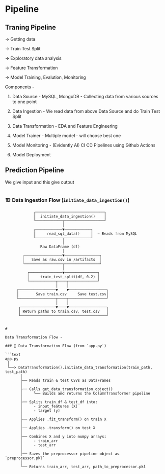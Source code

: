 # Pipeline 

## Traning Pipeline

-> Getting data

-> Train Test Split

-> Exploratory data analysis

-> Feature Transformation

-> Model Training, Evalution, Monitoring

Components - 

1. Data Source - MySQL, MongoDB - Collecting data from various sources to one point

2. Data Ingestion - We read data from above Data Source and do Train Test Split

3. Data Transformation - EDA and Feature Engineering

4. Model Trainer - Multiple model - will choose best one

5. Model Monitoring - (Evidently AI) CI CD Pipelines using Github Actions

6. Model Deployment 


## Prediction Pipeline 

We give input and this give output

#


### 🏗️ Data Ingestion Flow (`initiate_data_ingestion()`)

```text
             ┌───────────────────────────────┐
             │  initiate_data_ingestion()    │
             └────────────┬──────────────────┘
                          │
             ┌────────────▼────────────┐
             │     read_sql_data()     │  ← Reads from MySQL
             └────────────┬────────────┘
                          │
                Raw DataFrame (df)
                          │
        ┌─────────────────▼────────────────┐
        │   Save as raw.csv in /artifacts  │
        └─────────────────┬────────────────┘
                          │
          ┌───────────────▼───────────────┐
          │     train_test_split(df, 0.2) │
          └────────────┬────┬─────────────┘
                       │    │
     ┌─────────────────▼    ▼─────────────────┐
     │        Save train.csv     Save test.csv│
     └─────────────────┬────┬─────────────────┘
                       │    │
      ┌────────────────▼────▼─────────────────┐
      │ Return paths to train.csv, test.csv   │
      └───────────────────────────────────────┘


#

Data Transformation Flow - 

### 🔄 Data Transformation Flow (from `app.py`)

```text
app.py
 │
 └──> DataTransformation().initiate_data_transformation(train_path, test_path)
       │
       ├── Reads train & test CSVs as DataFrames
       │
       ├── Calls get_data_transformation_object()
       │     └── Builds and returns the ColumnTransformer pipeline
       │
       ├── Splits train_df & test_df into:
       │     - input_features (X)
       │     - target (y)
       │
       ├── Applies .fit_transform() on train X
       │
       ├── Applies .transform() on test X
       │
       ├── Combines X and y into numpy arrays:
       │     - train_arr
       │     - test_arr
       │
       ├── Saves the preprocessor pipeline object as `preprocessor.pkl`
       │
       └── Returns train_arr, test_arr, path_to_preprocessor.pkl

